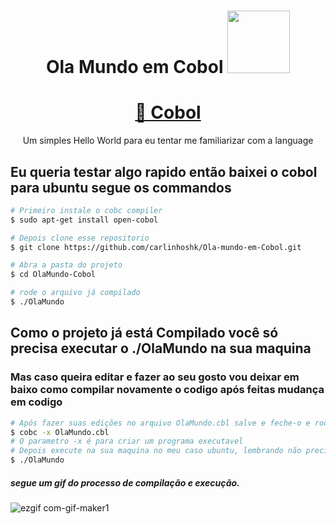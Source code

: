 <h1 align="center">Ola Mundo em Cobol <img src="https://user-images.githubusercontent.com/40872405/202004195-6f50155f-146e-4794-beb5-39aba1b697cd.png" width="100" height="100">
</h1>


<h1 align="center">
    <a href="https://www.cadcobol.com.br/enterprise_cobol_for_z_os_documentation_library.htm">🔗 Cobol</a>
</h1>
<p align="center">Um simples Hello World para eu tentar me familiarizar com a language</p>

## Eu queria testar algo rapido então baixei o cobol para ubuntu segue os commandos 

```bash
# Primeiro instale o cobc compiler
$ sudo apt-get install open-cobol

# Depois clone esse repositorio
$ git clone https://github.com/carlinhoshk/Ola-mundo-em-Cobol.git

# Abra a pasta do projeto
$ cd OlaMundo-Cobol

# rode o arquivo já compilado
$ ./OlaMundo
```

## Como o projeto já está Compilado você só precisa executar o ./OlaMundo na sua maquina
### Mas caso queira editar e fazer ao seu gosto vou deixar em baixo como compilar novamente o codigo após feitas mudança em codigo

```bash
# Após fazer suas edições no arquivo OlaMundo.cbl salve e feche-o e rode o compilador coboc
$ cobc -x OlaMundo.cbl
# O parametro -x é para criar um programa executavel 
# Depois execute na sua maquina no meu caso ubuntu, lembrando não precisa dar permissão chmod nem nada já virou um executavel
$ ./OlaMundo
```


##### segue um gif do processo de compilação e execução. 

![ezgif com-gif-maker1](https://user-images.githubusercontent.com/40872405/202006927-ce8b9064-9e47-49e1-ab47-7407888cc6d5.gif)

